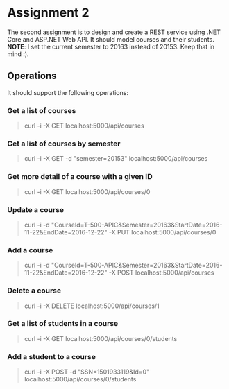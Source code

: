 # Assignment 2
The second assignment is to design and create a REST service using .NET Core and ASP.NET Web API. It should model courses and their students.<br/>
**NOTE**: I set the current semester to 20163 instead of 20153. Keep that in mind :).

## Operations
It should support the following operations:

### Get a list of courses
> curl -i -X GET localhost:5000/api/courses

### Get a list of courses by semester
> curl -i -X GET -d "semester=20153" localhost:5000/api/courses

### Get more detail of a course with a given ID
> curl -i -X GET localhost:5000/api/courses/0

### Update a course
> curl -i -d "CourseId=T-500-APIC&Semester=20163&StartDate=2016-11-22&EndDate=2016-12-22" -X PUT localhost:5000/api/courses/0

### Add a course 
> curl -i -d "CourseId=T-500-APIC&Semester=20163&StartDate=2016-11-22&EndDate=2016-12-22" -X POST localhost:5000/api/courses

### Delete a course 
> curl -i -X DELETE localhost:5000/api/courses/1

### Get a list of students in a course
> curl -i -X GET localhost:5000/api/courses/0/students

### Add a student to a course
> curl -i -X POST -d "SSN=1501933119&Id=0" localhost:5000/api/courses/0/students
